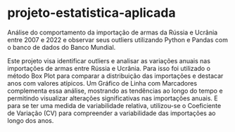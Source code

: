 # projeto-estatistica-aplicada
Análise do comportamento da importação de armas da Rússia e Ucrânia entre 2007 e 2022 e observar seus outliers utilizando Python e Pandas com o banco de dados do Banco Mundial.

Este projeto visa identificar outliers e analisar as variações anuais nas importações de armas entre Rússia e Ucrânia. Para isso foi utilizado o método Box Plot para comparar a distribuição das importações e destacar anos com valores atípicos. Um Gráfico de Linha com Marcadores complementa essa análise, mostrando as tendências ao longo do tempo e permitindo visualizar alterações significativas nas importações anuais. E para se ter uma medida de variabilidade relativa, utilizou-se o Coeficiente de Variação (CV) para compreender a variabilidade das importações ao longo dos anos.
